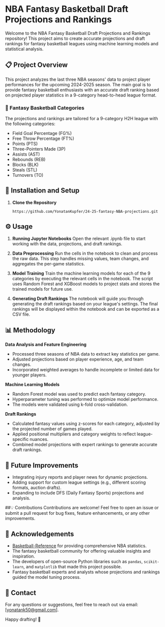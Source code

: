 # NBA Fantasy Basketball Draft Projections and Rankings

Welcome to the NBA Fantasy Basketball Draft Projections and Rankings repository! This project aims to create accurate projections and draft rankings for fantasy basketball leagues using machine learning models and statistical analysis.

## 📋 Project Overview
This project analyzes the last three NBA seasons' data to project player performances for the upcoming 2024-2025 season. The main goal is to provide fantasy basketball enthusiasts with an accurate draft ranking based on projected player statistics in a 9-category head-to-head league format.

### 🏀 Fantasy Basketball Categories
The projections and rankings are tailored for a 9-category H2H league with the following categories:
- Field Goal Percentage (FG%)
- Free Throw Percentage (FT%)
- Points (PTS)
- Three-Pointers Made (3P)
- Assists (AST)
- Rebounds (REB)
- Blocks (BLK)
- Steals (STL)
- Turnovers (TO)

## 🔧 Installation and Setup

1. **Clone the Repository**
   ```
   https://github.com/YonatanKupfer/24-25-fantasy-NBA-projections.git
   ```
 ## ⚙️ Usage
1. **Running Jupyter Notebooks**
Open the relevant .ipynb file to start working with the data, projections, and draft rankings.

2. **Data Preprocessing**
Run the cells in the notebook to clean and process the raw data. This step handles missing values, team changes, and aggregates the per-game statistics.

3. **Model Training**
Train the machine learning models for each of the 9 categories by executing the relevant cells in the notebook. The script uses Random Forest and XGBoost models to project stats and stores the trained models for future use.

4. **Generating Draft Rankings**
The notebook will guide you through generating the draft rankings based on your league's settings. The final rankings will be displayed within the notebook and can be exported as a CSV file.

## 📊 Methodology
**Data Analysis and Feature Engineering**
* Processed three seasons of NBA data to extract key statistics per game.
* Adjusted projections based on player experience, age, and team changes.
* Incorporated weighted averages to handle incomplete or limited data for younger players.
  
**Machine Learning Models**
* Random Forest model was used to predict each fantasy category.
* Hyperparameter tuning was performed to optimize model performance.
* The models were validated using k-fold cross-validation.

**Draft Rankings**
* Calculated fantasy values using z-scores for each category, adjusted by the projected number of games played.
* Applied positional multipliers and category weights to reflect league-specific nuances.
* Combined model projections with expert rankings to generate accurate draft rankings.

## 🎯 Future Improvements
* Integrating injury reports and player news for dynamic projections.
* Adding support for custom league settings (e.g., different scoring formats, auction drafts).
* Expanding to include DFS (Daily Fantasy Sports) projections and analysis.

##💡 Contributions
Contributions are welcome! Feel free to open an issue or submit a pull request for bug fixes, feature enhancements, or any other improvements.

## 🤝 Acknowledgements
- [Basketball-Reference](https://www.basketball-reference.com/) for providing comprehensive NBA statistics.
- The fantasy basketball community for offering valuable insights and inspiration.
- The developers of open-source Python libraries such as `pandas`, `scikit-learn`, and `matplotlib` that made this project possible.
- Fantasy basketball experts and analysts whose projections and rankings guided the model tuning process.

## 📧 Contact
For any questions or suggestions, feel free to reach out via email: [yonatank50@gmail.com].

Happy drafting! 🏀
